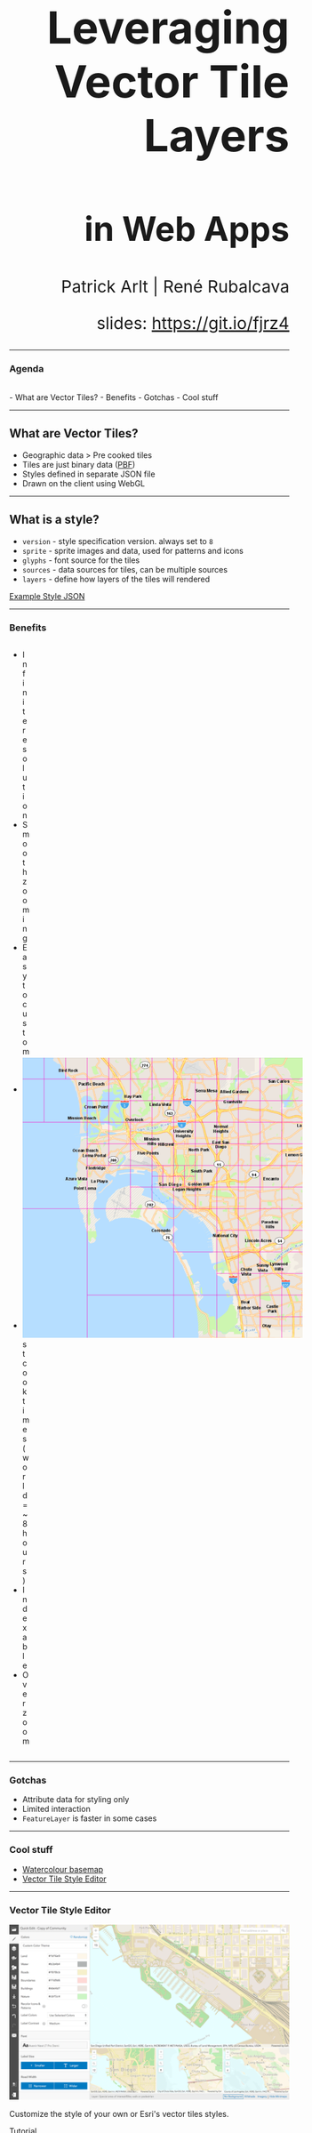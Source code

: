 <!-- .slide: data-background="./Images/bg-1.jpeg" -->
<!-- .slide: class="title" -->

<h1 style="text-align: right; font-size: 80px;">Leveraging Vector Tile Layers</h1>
<h2 style="text-align: right; font-size: 60px;">in Web Apps</h2>
<p style="text-align: right; font-size: 30px;">Patrick Arlt | René Rubalcava</p>
    <p style="text-align: right; font-size: 30px;">slides: <a href="https://git.io/fjrz4" target="_blank">https://git.io/fjrz4</a></p>

<!--
Description:
Come to this session to learn about working with vector tile layers in apps built with the ArcGIS API for JavaScript. We’ll show you how you can enable map interactivity and client-side styling, without compromising performance. We’ll also demonstrate the vector tile style editor which can be used to style your own vector tile layers or customize Esri’s vector tile basemaps.
-->

----

### **Agenda**
</br>
 - What are Vector Tiles?
 - Benefits
 - Gotchas
 - Cool stuff

----

<!-- .slide: data-background="./Images/bg-3.jpeg" -->

## **What are Vector Tiles?**

* Geographic data > Pre cooked tiles
* Tiles are just binary data ([PBF](https://docs.mapbox.com/vector-tiles/specification/))
* Styles defined in separate JSON file
* Drawn on the client using WebGL

----

## What is a style?

* `version` - style specification version. always set to `8`
* `sprite` - sprite images and data, used for patterns and icons
* `glyphs` - font source for the tiles
* `sources` - data sources for tiles, can be multiple sources
* `layers` - define how layers of the tiles will rendered

[Example Style JSON](https://gist.github.com/patrickarlt/bb5adccfb447888aedcda64c97522985)

----

<!-- .slide: data-background="./Images/bg-3.jpeg" -->

### **Benefits**

<div style="display:flex; align-items: center;">
  <ul style="width: calc(100% - 650px - 1rem); float: left;">
    <li>Infinite resolution</li>
    <li>Smooth zooming</li>
    <li>Easy to customize</li>
    <li>Low disk space (world = ~20 Gb)</li>
    <li>Fast cook times (world = ~8 hours)</li>
    <li>Indexable</li>
    <li>Overzoom</li>
  </ul>
  <img src="./Images/index.png" alt="Indexed vector tiles" style="width: 650px; float: right;">
</div>

----

### **Gotchas**

* Attribute data for styling only
* Limited interaction
* `FeatureLayer` is faster in some cases

----

<!-- .slide: data-background="./Images/bg-3.jpeg" -->

### **Cool stuff**

* [Watercolour basemap](https://www.arcgis.com/home/webmap/viewer.html?webmap=21812b28afea4091bc57472297aa73d4)
* [Vector Tile Style Editor](https://developers.arcgis.com/vector-tile-style-editor)

----

### Vector Tile Style Editor

<img src="./Images/vtse.png" alt="Vector Tile Style Editor Screenshot" style="max-height: 50vh">

Customize the style of your own or Esri's vector tiles styles.

[Tutorial](https://developers.arcgis.com/labs/arcgisonline/style-a-vector-basemap/)

----

<!-- .slide: data-background="./Images/bg-3.jpeg" -->

### Loading Styles


```js
// Load by style url
new VectorTileLayer({
    url: 'https://www.arcgis.com/sharing/rest/content/items/.../resources/styles/root.json'
})
```

```js
// Load tile service
// uses default style of service
new VectorTileLayer({
    url: 'https://basemaps.arcgis.com/arcgis/rest/services/World_Basemap_v2/VectorTileServer'
})
```

```js
// Load by portalItem
new VectorTileLayer({
    portalItem: { id: 'itemid' }
})
```

----

### Load Styles

```js
// Load with style JSON
new VectorTileLayer({
  style: {
    version: 8,
    sources: {
      esri: {
        type: "vector",
        url: "https://VectorTileServiceURL"
      }
    },
    layers: [...]
  }
})
```

----

<!-- .slide: data-background="./Images/bg-3.jpeg" -->

### Styles and Interactivity

* Define style by JSON
* Can interact with Vector Style layers
* No attribute data other than what's needed to render
* Geometries can be split on tiles

```js
const vtLayer = new VectorTileLayer({
    style: {
        layers: [...]
        glyphs: ...
        sprite: ...
        sources: { ... }
        version: 8
    }
});
```

----

### Interactivity

```js
view.on("pointer-move", event => {
    view.hitTest(event).then(({ results }) => {
        // returns graphics with attribute data
        // on the layer in the style that you
        // are interacting with
    });
});
```

* [Demo](https://codepen.io/odoe/pen/ewyrNB?editors=0010)

----

<!-- .slide: data-background="./Images/bg-3.jpeg" -->

### **Where can I get more info?**

----

<!-- .slide: data-background="./Images/bg-2.png" -->

<img src="./Images/esri-science-logo-white.png" style="border: 0px; background:none; box-shadow: none;">

----

<!-- .slide: data-background="./Images/2019_UC_Survey_Slide.png" -->

